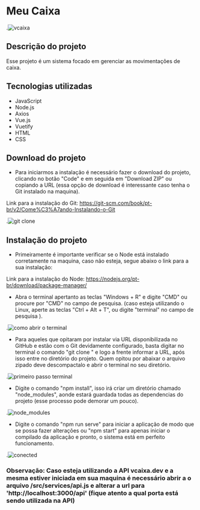 # Meu Caixa

.![vcaixa](https://uploaddeimagens.com.br/images/002/844/751/original/meu_caixa.PNG?1598212172)

## Descrição do projeto

Esse projeto é um sistema focado em gerenciar as movimentações de caixa.

## Tecnologias utilizadas

- JavaScript
- Node.js
- Axios
- Vue.js
- Vuetify
- HTML
- CSS

## Download do projeto

- Para iniciarmos a instalação é necessário fazer o download do projeto, clicando no botão "Code" e em seguida em "Download ZIP" ou copiando a URL (essa opção de download é interessante caso tenha o Git instalado na maquina).

Link para a instalação do Git: https://git-scm.com/book/pt-br/v2/Come%C3%A7ando-Instalando-o-Git

.![git clone](https://uploaddeimagens.com.br/images/002/844/753/original/githuub.png?1598212428)

## Instalação do projeto

- Primeiramente é importante verificar se o Node está instalado corretamente na maquina, caso não esteja, segue abaixo o link para a sua instalação:

Link para a instalação do Node: https://nodejs.org/pt-br/download/package-manager/

- Abra o terminal apertanto as teclas "Windows + R" e digite "CMD" ou procure por "CMD" no campo de pesquisa. (caso esteja utilizando o Linux, aperte as teclas "Ctrl + Alt + T", ou digite "terminal" no campo de pesquisa ).

.![como abrir o terminal](https://uploaddeimagens.com.br/images/002/844/468/full/prompt.PNG?1598196010)

- Para aqueles que opitaram por instalar via URL disponibilizada no GitHub e estão com o Git devidamente configurado, basta digitar no terminal o comando "git clone " e logo a frente informar a URL, após isso entre no diretório do projeto. Quem opitou por abaixar o arquivo zipado deve descompactalo e abrir o terminal no seu diretório.

.![primeiro passo terminal](https://uploaddeimagens.com.br/images/002/844/758/original/git_vue.png?1598212771)

- Digite o comando "npm install", isso irá criar um diretório chamado "node_modules", aonde estará guardada todas as dependencias do projeto (esse processo pode demorar um pouco).

.![node_modules](https://uploaddeimagens.com.br/images/002/844/774/original/npm_install.png?1598213512)

- Digite o comando "npm run serve" para iniciar a aplicação de modo que se possa fazer alterações ou "npm start" para apenas iniciar o compilado da aplicação e pronto, o sistema está em perfeito funcionamento.

.![conected](https://uploaddeimagens.com.br/images/002/844/780/original/start.png?1598214071)

### Observação: Caso esteja utilizando a API vcaixa.dev e a mesma estiver iniciada em sua maquina é necessário abrir a o arquivo /src/services/api.js e alterar a url para 'http://localhost:3000/api' (fique atento a qual porta está sendo utilizada na API)
